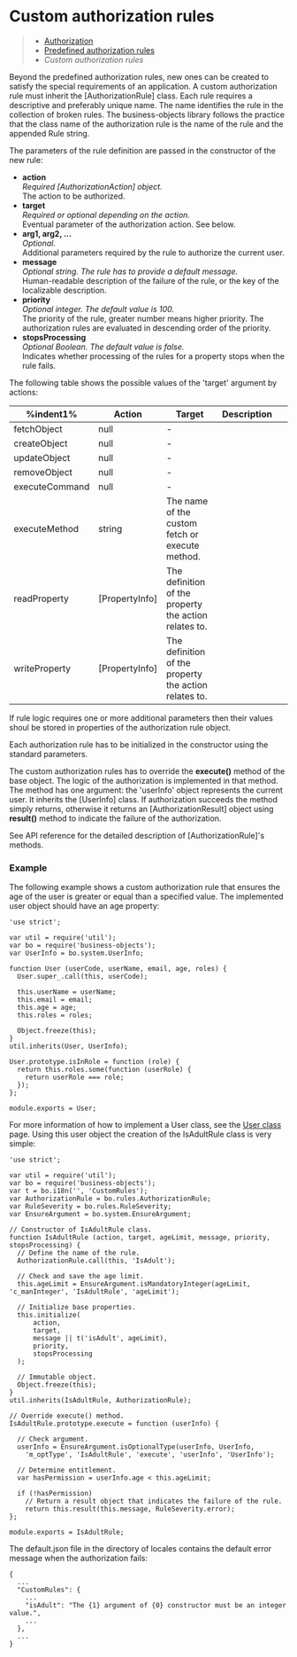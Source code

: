 # Custom authorization rules

> * [Authorization](/model-definitions/authorization)
> * [Predefined authorization rules](predefined)
> * _Custom authorization rules_

Beyond the predefined authorization rules, new ones can be created to satisfy the
special requirements of an application. A custom authorization rule must inherit the
[AuthorizationRule] class. Each rule requires a descriptive and preferably unique name.
The name identifies the rule in the collection of broken rules. The business-objects
library follows the practice that the class name of the authorization rule is the name
of the rule and the appended Rule string.

The parameters of the rule definition are passed in the constructor of the new rule:

* __action__  
  _Required [AuthorizationAction] object._  
  The action to be authorized.
* __target__  
  _Required or optional depending on the action._  
  Eventual parameter of the authorization action. See below.
* __arg1, arg2, ...__  
  _Optional._  
  Additional parameters required by the rule to authorize the current user.
* __message__  
  _Optional string. The rule has to provide a default message._  
  Human-readable description of the failure of the rule, or the key of the localizable
  description.
* __priority__  
  _Optional integer. The default value is 100._  
  The priority of the rule, greater number means higher priority. 
  The authorization rules are evaluated in descending order of the priority.
* __stopsProcessing__  
  _Optional Boolean. The default value is false._  
  Indicates whether processing of the rules for a property stops when the rule fails.

The following table shows the possible values of the 'target' argument by actions:

%indent1%| Action | Target | Description |&nbsp;
-| ---------------| -------| ----------- |-
 | fetchObject    | null   | - |
 | createObject   | null   | - |
 | updateObject   | null   | - |
 | removeObject   | null   | - |
 | executeCommand | null   | - |
 | executeMethod  | string | The name of the custom fetch or execute method. |
 | readProperty   | [PropertyInfo] | The definition of the property the action relates to. |
 | writeProperty  | [PropertyInfo] | The definition of the property the action relates to. |

If rule logic requires one or more additional parameters then their values shoul be stored
in properties of the authorization rule object.

Each authorization rule has to be initialized in the constructor using the standard parameters.

The custom authorization rules has to override the __execute()__ method of the base object.
The logic of the authorization is implemented in that method. The method has one argument:
the 'userInfo' object represents the current user. It inherits the [UserInfo] class.
If authorization succeeds the method simply returns, otherwise it returns an [AuthorizationResult]
object using __result()__ method to indicate the failure of the authorization.

See API reference for the detailed description of [AuthorizationRule]'s methods.

### Example

The following example shows a custom authorization rule that ensures the age of the user
is greater or equal than a specified value. The implemented user object should have an age
property:

```
'use strict';

var util = require('util');
var bo = require('business-objects');
var UserInfo = bo.system.UserInfo;

function User (userCode, userName, email, age, roles) {
  User.super_.call(this, userCode);

  this.userName = userName;
  this.email = email;
  this.age = age;
  this.roles = roles;

  Object.freeze(this);
}
util.inherits(User, UserInfo);

User.prototype.isInRole = function (role) {
  return this.roles.some(function (userRole) {
    return userRole === role;
  });
};

module.exports = User;
```

For more information of how to implement a User class, see the
[User class](/application/additions/user) page. Using this user object
the creation of the IsAdultRule class is very simple: 

```
'use strict';

var util = require('util');
var bo = require('business-objects');
var t = bo.i18n('', 'CustomRules');
var AuthorizationRule = bo.rules.AuthorizationRule;
var RuleSeverity = bo.rules.RuleSeverity;
var EnsureArgument = bo.system.EnsureArgument;

// Constructor of IsAdultRule class.
function IsAdultRule (action, target, ageLimit, message, priority, stopsProcessing) {
  // Define the name of the rule.
  AuthorizationRule.call(this, 'IsAdult');

  // Check and save the age limit.
  this.ageLimit = EnsureArgument.isMandatoryInteger(ageLimit, 'c_manInteger', 'IsAdultRule', 'ageLimit');

  // Initialize base properties.
  this.initialize(
      action,
      target,
      message || t('isAdult', ageLimit),
      priority,
      stopsProcessing
  );

  // Immutable object.
  Object.freeze(this);
}
util.inherits(IsAdultRule, AuthorizationRule);

// Override execute() method.
IsAdultRule.prototype.execute = function (userInfo) {

  // Check argument.
  userInfo = EnsureArgument.isOptionalType(userInfo, UserInfo,
    'm_optType', 'IsAdultRule', 'execute', 'userInfo', 'UserInfo');

  // Determine entitlement.
  var hasPermission = userInfo.age < this.ageLimit;

  if (!hasPermission)
    // Return a result object that indicates the failure of the rule.
    return this.result(this.message, RuleSeverity.error);
};

module.exports = IsAdultRule;
```

The default.json file in the directory of locales contains the default error message
when the authorization fails:

```
{
  ...
  "CustomRules": {
    ...
    "isAdult": "The {1} argument of {0} constructor must be an integer value.",
    ...
  },
  ...
}
```
